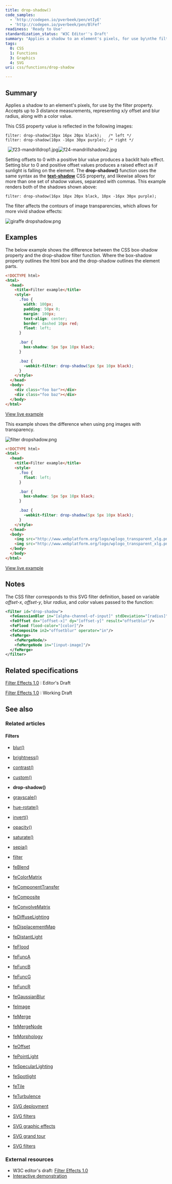 ```yaml
---
title: drop-shadow()
code_samples:
  - 'http://codepen.io/pverbeek/pen/etIyE'
  - 'http://codepen.io/pverbeek/pen/BlFef'
readiness: 'Ready to Use'
standardization_status: 'W3C Editor''s Draft'
summary: "Applies a shadow to an element's pixels, for use by\nthe filter property.  Accepts up to 3\ndistance measurements, representing x/y offset and blur\nradius, along with a color value.\n"
tags:
  0: CSS
  1: Functions
  3: Graphics
  4: SVG
uri: css/functions/drop-shadow

---
```

## Summary

Applies a shadow to an element's pixels, for use by the filter property. Accepts up to 3 distance measurements, representing x/y offset and blur radius, along with a color value.

 This CSS property value is reflected in the following images:

    filter: drop-shadow(16px 16px 20px black);   /* left */
    filter: drop-shadow(10px -16px 30px purple); /* right */

  ![f23-mandrilldrop1.jpg](/assets/thumb/c/c2/f23-mandrilldrop1.jpg/300px-f23-mandrilldrop1.jpg)![f24-mandrillshadow2.jpg](/assets/thumb/a/a7/f24-mandrillshadow2.jpg/300px-f24-mandrillshadow2.jpg)

Setting offsets to 0 with a positive blur value produces a backlit halo effect. Setting blur to 0 and positive offset values produces a raised effect as if sunlight is falling on the element. The **drop-shadow()** function uses the same syntax as the [**text-shadow**](/css/properties/text-shadow) CSS property, and likewise allows for more than one set of shadow values, separated with commas. This example renders both of the shadows shown above:

    filter: drop-shadow(16px 16px 20px black, 10px -16px 30px purple);

The filter affects the contours of image transparencies, which allows for more vivid shadow effects:

![giraffe dropshadow.png](/assets/public/8/82/giraffe_dropshadow.png)

## Examples

The below example shows the difference between the CSS box-shadow property and the drop-shadow filter function. Where the box-shadow property outlines the html box and the drop-shadow outlines the element parts.

``` html
<!DOCTYPE html>
<html>
  <head>
    <title>Filter example</title>
    <style>
      .foo {
        width: 100px;
        padding: 50px 0;
        margin: 100px;
        text-align: center;
        border: dashed 10px red;
        float: left;
      }

      .bar {
        box-shadow: 5px 5px 10px black;
      }

      .baz {
        -webkit-filter: drop-shadow(5px 5px 10px black);
      }
    </style>
  </head>
  <body>
    <div class="foo bar"></div>
    <div class="foo baz"></div>
  </body>
</html>
```

[View live example](http://codepen.io/pverbeek/pen/etIyE)

This example shows the difference when using png images with transparency.

![filter dropshadow.png](/assets/thumb/7/78/filter_dropshadow.png/400px-filter_dropshadow.png)

``` html
<!DOCTYPE html>
<html>
  <head>
    <title>Filter example</title>
    <style>
      .foo {
        float: left;
      }

      .bar {
        box-shadow: 5px 5px 10px black;
      }

      .baz {
        -webkit-filter: drop-shadow(5px 5px 10px black);
      }
    </style>
  </head>
  <body>
    <img src="http://www.webplatform.org/logo/wplogo_transparent_xlg.png" class="foo" />
    <img src="http://www.webplatform.org/logo/wplogo_transparent_xlg.png" class="foo bar" />
  </body>
  </body>
</html>
```

[View live example](http://codepen.io/pverbeek/pen/BlFef)

## Notes

The CSS filter corresponds to this SVG filter definition, based on variable *offset-x*, *offset-y*, blur *radius*, and *color* values passed to the function:

``` xml
<filter id="drop-shadow">
  <feGaussianBlur in="[alpha-channel-of-input]" stdDeviation="[radius]"/>
  <feOffset dx="[offset-x]" dy="[offset-y]" result="offsetblur"/>
  <feFlood flood-color="[color]"/>
  <feComposite in2="offsetblur" operator="in"/>
  <feMerge>
    <feMergeNode/>
    <feMergeNode in="[input-image]"/>
  </feMerge>
</filter>
```

## Related specifications

[Filter Effects 1.0](https://dvcs.w3.org/hg/FXTF/raw-file/tip/filters/index.html#)
:   Editor's Draft

[Filter Effects 1.0](http://www.w3.org/TR/filter-effects/)
:   Working Draft

## See also

### Related articles

#### Filters

-   [blur()](/css/functions/blur)

-   [brightness()](/css/functions/brightness)

-   [contrast()](/css/functions/contrast)

-   [custom()](/css/functions/custom)

-   **drop-shadow()**

-   [grayscale()](/css/functions/grayscale)

-   [hue-rotate()](/css/functions/hue-rotate)

-   [invert()](/css/functions/invert)

-   [opacity()](/css/functions/opacity)

-   [saturate()](/css/functions/saturate)

-   [sepia()](/css/functions/sepia)

-   [filter](/css/properties/filter)

-   [feBlend](/svg/elements/feBlend)

-   [feColorMatrix](/svg/elements/feColorMatrix)

-   [feComponentTransfer](/svg/elements/feComponentTransfer)

-   [feComposite](/svg/elements/feComposite)

-   [feConvolveMatrix](/svg/elements/feConvolveMatrix)

-   [feDiffuseLighting](/svg/elements/feDiffuseLighting)

-   [feDisplacementMap](/svg/elements/feDisplacementMap)

-   [feDistantLight](/svg/elements/feDistantLight)

-   [feFlood](/svg/elements/feFlood)

-   [feFuncA](/svg/elements/feFuncA)

-   [feFuncB](/svg/elements/feFuncB)

-   [feFuncG](/svg/elements/feFuncG)

-   [feFuncR](/svg/elements/feFuncR)

-   [feGaussianBlur](/svg/elements/feGaussianBlur)

-   [feImage](/svg/elements/feImage)

-   [feMerge](/svg/elements/feMerge)

-   [feMergeNode](/svg/elements/feMergeNode)

-   [feMorphology](/svg/elements/feMorphology)

-   [feOffset](/svg/elements/feOffset)

-   [fePointLight](/svg/elements/fePointLight)

-   [feSpecularLighting](/svg/elements/feSpecularLighting)

-   [feSpotlight](/svg/elements/feSpotlight)

-   [feTile](/svg/elements/feTile)

-   [feTurbulence](/svg/elements/feTurbulence)

-   [SVG deployment](/svg/tutorials/smarter_svg_deploy)

-   [SVG filters](/svg/tutorials/smarter_svg_filters)

-   [SVG graphic effects](/svg/tutorials/smarter_svg_graphics)

-   [SVG grand tour](/svg/tutorials/smarter_svg_overview)

-   [SVG filters](/tutorials/svg_filters)

### External resources

-   W3C editor's draft: [Filter Effects 1.0](https://dvcs.w3.org/hg/FXTF/raw-file/tip/filters/index.html#)
-   [Interactive demonstration](http://html5-demos.appspot.com/static/css/filters/index.html)
